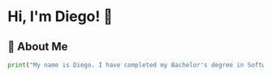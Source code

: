 # Hi, I'm Diego! 🌝

## 🌠 About Me

```python
print("My name is Diego. I have completed my Bachelor's degree in Software Engineering at the University of Malaga.\n")

